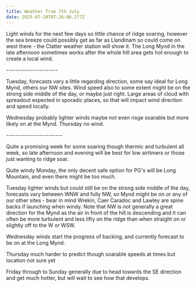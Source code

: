 ```yaml
---
title: Weather from 7th July
date: 2025-07-10T07:26:06.277Z
---
```

Light winds for the next few days so little chance of ridge soaring, however the sea breeze could possibly get as far as Llandinam so could come on west there - the Clatter weather station will show it.  The Long Mynd in the late afternoon sometimes works after the whole hill area gets hot enough to create a local wind.

\----------------------

Tuesday, forecasts vary a little regarding direction, some say ideal for Long Mynd, others our NW sites.  Wind speed also to some extent might be on the strong side middle of the day, or maybe just right.  Large areas of cloud with spreadout expected in sporadic places, so that will impact wind direction and speed locally.

Wednesday  probably lighter winds maybe not even risge soarable but more likely on at the Mynd.  Thursday no wind.

\------------------------

Quite a promising week for some soaring though thermic and turbulent all week, so late afternoon and evening will be best for low airtimers or those just wanting to ridge soar.

Quite windy Monday, the only decent safe option for PG's will be Long Mountain, and even there might be too much.  

Tuesday lighter winds but could still be on the strong side middle of the day, forecasts vary between WNW and fully NW, so Mynd might be on or any of our other sites - bear in mind Wrekin, Caer Caradoc and Lawley are spine backs if launching when windy.  Note that NW is not generally a great direction for the Mynd as the air in front of the hill is descending and it can often be more turbulent and less lifty on the ridge than when straight on or slightly off to the W or WSW.

Wednesday winds start the progress of backing, and currently forecast to be on at the Long Mynd.

Thursday much harder to predict though soarable speeds at times but location not sure yet

Friday through to Sunday generally due to head towards the SE direction and get much hotter, but will wait to see how that develops.